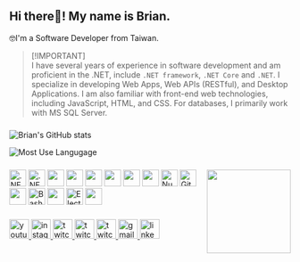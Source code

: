 ## Hi there👋! My name is Brian.

🤓I'm a Software Developer from Taiwan.

> [!IMPORTANT]\
> I have several years of experience in software development and am proficient in the .NET, include `.NET framework`, `.NET Core` and `.NET`.
I specialize in developing Web Apps, Web APIs (RESTful), and Desktop Applications.
I am also familiar with front-end web technologies, including JavaScript, HTML, and CSS.
For databases, I primarily work with MS SQL Server.

###

![Brian's GitHub stats](https://github-readme-stats.vercel.app/api?username=dpi627&hide=contribs,prs&show_icons=true&theme=nightowl&width=320)

![Most Use Langugage](https://github-readme-stats.vercel.app/api/top-langs?username=dpi627&hide_title=false&layout=compact&card_width=320&langs_count=6&theme=nightowl&hide_border=false)

###

<img align="right" height="150" src="https://i.gifer.com/1kc1.gif"  />

###

<div align="left">
    <img src="https://cdn.jsdelivr.net/gh/devicons/devicon/icons/dotnetcore/dotnetcore-original.svg" height="30" alt=".NET Core logo" />
    <img src="https://cdn.jsdelivr.net/gh/devicons/devicon/icons/dot-net/dot-net-original.svg" height="30" alt=".NET logo" />
    <img src="https://cdn.jsdelivr.net/gh/devicons/devicon/icons/csharp/csharp-original.svg" height="30" />
    <img src="https://cdn.jsdelivr.net/gh/devicons/devicon/icons/javascript/javascript-original.svg" height="30" />
    <img src="https://cdn.jsdelivr.net/gh/devicons/devicon/icons/vuejs/vuejs-original.svg" height="30" />
    <img src="https://cdn.jsdelivr.net/gh/devicons/devicon/icons/html5/html5-original.svg" height="30" />
    <img src="https://cdn.jsdelivr.net/gh/devicons/devicon/icons/css3/css3-original.svg" height="30" />
    <img src="https://cdn.jsdelivr.net/gh/devicons/devicon/icons/bootstrap/bootstrap-original.svg" height="30" />
    <img src="https://cdn.jsdelivr.net/gh/devicons/devicon/icons/nuget/nuget-original.svg" height="30" alt="NuGet logo" />
    <img src="https://cdn.jsdelivr.net/gh/devicons/devicon/icons/git/git-original.svg" height="30" alt="Git logo" />
    <img src="https://cdn.jsdelivr.net/gh/devicons/devicon/icons/jquery/jquery-original.svg" height="30" />
    <img src="https://cdn.jsdelivr.net/gh/devicons/devicon/icons/bash/bash-original.svg" height="30" alt="Bash logo" />
    <img src="https://cdn.jsdelivr.net/gh/devicons/devicon/icons/python/python-original.svg" height="30" />
    <img src="https://cdn.jsdelivr.net/gh/devicons/devicon/icons/electron/electron-original.svg" height="30" alt="Electron logo" />
    <img src="https://cdn.jsdelivr.net/gh/devicons/devicon/icons/docker/docker-original.svg" height="30" />
</div>

###

<div align="left">
    <a href="https://medium.com/@dpi.studio">
        <img src="https://img.shields.io/static/v1?message=Medium&logo=medium&label=&color=FFFFFF&logoColor=black&labelColor=&style=for-the-badge" height="35" alt="youtube logo"  />
    </a>
    <a href="https://www.flickr.com/photos/dpi/albums">
        <img src="https://img.shields.io/static/v1?message=flickr&logo=flickr&label=&color=1850A2&logoColor=FB0083&labelColor=&style=for-the-badge" height="35" alt="instagram logo"  />
    </a>
    <a href="https://dpicode.blogspot.com/">
        <img src="https://img.shields.io/static/v1?message=blogger&logo=blogger&label=&color=F27B22&logoColor=white&labelColor=&style=for-the-badge" height="35" alt="twitch logo"  />
    </a>
    <a href="https://dpicode.blogspot.com/">
        <img src="https://img.shields.io/static/v1?message=personal&logo=blogger&label=&color=739C25&logoColor=white&labelColor=&style=for-the-badge" height="35" alt="twitch logo"  />
    </a>
    <a href="https://dpicode.blogspot.com/">
        <img src="https://img.shields.io/static/v1?message=wedding&logo=blogger&label=&color=E08DCE&logoColor=white&labelColor=&style=for-the-badge" height="35" alt="twitch logo"  />
    </a>
    <a href="mailto:dpi.studio@gmail.com">
        <img src="https://img.shields.io/static/v1?message=Gmail&logo=gmail&label=&color=D14836&logoColor=white&labelColor=&style=for-the-badge" height="35" alt="gmail logo"  />
    </a>
    <a href="https://www.linkedin.com/in/brian-lee-0b196485">
        <img src="https://img.shields.io/static/v1?message=LinkedIn&logo=linkedin&label=&color=0077B5&logoColor=white&labelColor=&style=for-the-badge" height="35" alt="linkedin logo"  />
    </a>
</div>

###
              